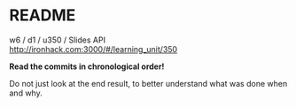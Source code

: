 # README

w6 / d1 / u350 / Slides API  
<http://ironhack.com:3000/#/learning_unit/350>

**Read the commits in chronological order!**

Do not just look at the end result, to better understand what was done when and why.
